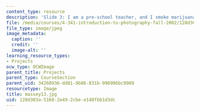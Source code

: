 ```yaml
---
content_type: resource
description: 'Slide 3: I am a pre-school teacher, and I smoke marijuana [Thumbnail]'
file: /media/courses/4-341-introduction-to-photography-fall-2002/128d303a51682e492cbee148fbb1d3dc_massey13.jpg
file_type: image/jpeg
image_metadata:
  caption: ''
  credit: ''
  image-alt: ''
learning_resource_types:
- Projects
ocw_type: OCWImage
parent_title: Projects
parent_type: CourseSection
parent_uid: 34260936-dd81-9b86-831b-996996bc9909
resourcetype: Image
title: massey13.jpg
uid: 128d303a-5168-2e49-2cbe-e148fbb1d3dc
---
```

